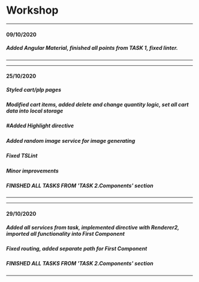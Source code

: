 # Workshop
-------------------------------------------------------------------------------------------------------------------------------
#### 09/10/2020

##### Added Angular Material, finished all points from TASK 1, fixed linter.
-------------------------------------------------------------------------------------------------------------------------------

-------------------------------------------------------------------------------------------------------------------------------
#### 25/10/2020

##### Styled cart/plp pages
##### Modified cart items, added delete and change quantity logic, set all cart data into local storage
##### #Added Highlight directive
##### Added random image service for image generating
##### Fixed TSLint
##### Minor improvements
##### FINISHED ALL TASKS FROM 'TASK 2.Components' section
-------------------------------------------------------------------------------------------------------------------------------

-------------------------------------------------------------------------------------------------------------------------------
#### 29/10/2020

##### Added all services from task, implemented directive with Renderer2, imported all functionality into First Component
##### Fixed routing, added separate path for First Component
##### FINISHED ALL TASKS FROM 'TASK 2.Components' section
-------------------------------------------------------------------------------------------------------------------------------